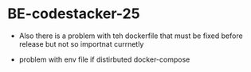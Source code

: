 # BE-codestacker-25


- Also there is a problem with teh dockerfile that must be fixed before release but not so importnat currnetly

- problem with env file if distirbuted
docker-compose 

